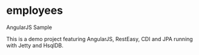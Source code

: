 employees
=========

AngularJS Sample


This is a demo project featuring AngularJS, RestEasy, CDI and JPA running with Jetty and HsqlDB.
